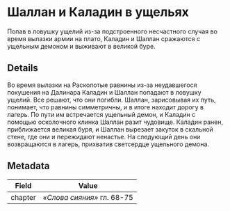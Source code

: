 # Шаллан и Каладин в ущельях
Попав в ловушку ущелий из-за подстроенного несчастного случая во время вылазки армии на плато, Каладин и Шаллан сражаются с ущельным демоном и выживают в великой буре.

## Details
Во время вылазки на Расколотые равнины из-за неудавшегося покушения на Далинара Каладин и Шаллан попадают в ловушку ущелий. Все решают, что они погибли. Шаллан, зарисовывая их путь, понимает, что равнины симметричны, и в итоге находит дорогу в лагерь. По пути им встречается ущельный демон, и Каладин с помощью осколочного клинка Шаллан разит чудовище. Каладин ранен, приближается великая буря, и Шаллан вырезает закуток в скальной стене, где они и пережидают ненастье. На следующий день они возвращаются в лагерь, прихватив светсердце ущельного демона.

## Metadata
| Field | Value |
| ----- | ----- |
| chapter | *«Слова сияния»* гл. 68-75 |
